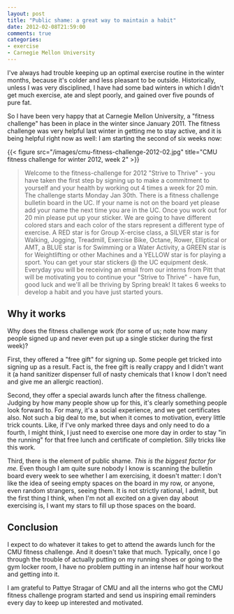 ```yaml
---
layout: post
title: "Public shame: a great way to maintain a habit"
date: 2012-02-08T21:59:00
comments: true
categories:
- exercise
- Carnegie Mellon University
---
```

I've always had trouble keeping up an optimal exercise routine in the winter months, because it's colder and less pleasant to be outside. Historically, unless I was very disciplined, I have had some bad winters in which I didn't get much exercise, ate and slept poorly, and gained over five pounds of pure fat.

So I have been very happy that at Carnegie Mellon University, a "fitness challenge" has been in place in the winter since January 2011. The fitness challenge was very helpful last winter in getting me to stay active, and it is being helpful right now as well: I am starting the second of six weeks now:

{{< figure src="/images/cmu-fitness-challenge-2012-02.jpg" title="CMU fitness challenge for winter 2012, week 2" >}}

<blockquote>
Welcome to the fitness-challenge for 2012 "Strive to Thrive" - you have
taken the first step by signing up to make a commitment to yourself and
your health by working out 4 times a week for 20 min.  The challenge
starts Monday Jan 30th.  There is a fitness challenge bulletin board in
the UC.  If your name is not on the board yet please add your name the
next time you are in the UC.  Once you work out for 20 min please put up
your sticker.  We are going to have different colored stars and each color
of the stars represent a different type of exercise.  A RED star is for
Group X-ercise class, a SILVER star is for Walking, Jogging, Treadmill,
Exercise Bike, Octane, Rower, Elliptical or AMT, a BLUE star is for
Swimming or a Water Activity, a GREEN star is for Weightlifting or other
Machines and a YELLOW star is for playing a sport.  You can get your star
stickers @ the UC equipment desk.  Everyday you will be receiving an email
from our interns from Pitt that will be motivating you to continue your
"Strive to Thrive" - have fun, good luck and we'll all be thriving by
Spring break! It takes 6 weeks to develop a habit and you have just
started yours.
</blockquote>

## Why it works

Why does the fitness challenge work (for some of us; note how many people signed up and never even put up a single sticker during the first week)?

First, they offered a "free gift" for signing up. Some people get tricked into signing up as a result. Fact is, the free gift is really crappy and I didn't want it (a hand sanitizer dispenser full of nasty chemicals that I know I don't need and give me an allergic reaction).

Second, they offer a special awards lunch after the fitness challenge. Judging by how many people show up for this, it's clearly something people look forward to. For many, it's a social experience, and we get certificates also. Not such a big deal to me, but when it comes to motivation, every little trick counts. Like, if I've only marked three days and only need to do a fourth, I might think, I just need to exercise one more day in order to stay "in the running" for that free lunch and certificate of completion. Silly tricks like this work.

Third, there is the element of public shame. *This is the biggest factor for me.* Even though I am quite sure nobody I know is scanning the bulletin board every week to see whether I am exercising, it doesn't matter: I don't like the idea of seeing empty spaces on the board in my row, or anyone, even random strangers, seeing them. It is not strictly rational, I admit, but the first thing I think, when I'm not all excited on a given day about exercising is, I want my stars to fill up those spaces on the board.

## Conclusion

I expect to do whatever it takes to get to attend the awards lunch for the CMU fitness challenge. And it doesn't take that much. Typically, once I go through the trouble of actually putting on my running shoes or going to the gym locker room, I have no problem putting in an intense half hour workout and getting into it.

I am grateful to Pattye Stragar of CMU and all the interns who got the CMU fitness challenge program started and send us inspiring email reminders every day to keep up interested and motivated.
